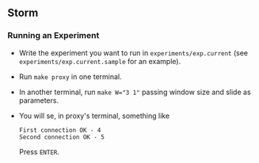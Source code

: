 ## Storm
### Running an Experiment

 * Write the experiment you want to run in `experiments/exp.current` (see
    `experiments/exp.current.sample` for an example).
 * Run `make proxy` in one terminal.
 * In another terminal, run `make W="3 1"` passing window size and slide as parameters.
 * You will se, in proxy's terminal, something like

    ```
    First connection OK - 4
    Second connection OK - 5
    ```

    Press `ENTER`.